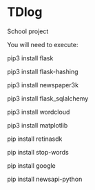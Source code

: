 # TDlog

School project

You will need to execute:

pip3 install flask

pip3 install flask-hashing

pip3 install newspaper3k

pip3 install flask_sqlalchemy

pip3 install wordcloud

pip3 install matplotlib

pip install retinasdk

pip install stop-words

pip install google

pip install newsapi-python
